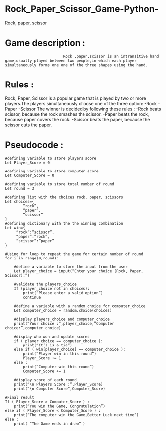 # Rock_Paper_Scissor_Game-Python-
Rock, paper, scissor

# Game description :
                              Rock ,paper,scissor is an intransitive hand game,usually played between two people,in which each player simultaneously forms one one of the three shapes using the hand.

# Rules :
Rock, Paper, Scissor is a popular game that is played by two or more players.The players simultaneously choose one of the three option:
-Rock
-Paper
-Scissor
The winner is decided by following these rules :
-Rock beats scissor, because the rock smashes the scissor.
-Paper beats the rock, because paper covers the rock.
-Scissor beats the paper, because the scissor cuts the paper.

# Pseudocode :

	#defining variable to store players score
	Let Player_Score = 0

	#defining variable to store computer score
	Let Computer_Score = 0

	#defining variable to store total number of round
	Let round = 3

	#defining list with the choices rock, paper, scissors
	Let choices={
		    “rock”,
		    “paper”,
		    “scissor”
	}
	#defining dictionary with the the winning combination
	Let win={
   	     “rock”:”scissor”,
	     “paper”:”rock”,
  	     “scissor”:”paper” 
	}

	#Using for loop to repeat the game for certain number of round
	for i in range(0,round):

		#define a variable to store the input from the user
		Let player_choice = input(“Enter your choice (Rock, Paper, Scissor):”)

 		#validate the players_choice
		If (player_choice not in choices):
			print(“Please enter a valid option”)
			continue

		#define a variable with a random choice for computer_choice
		Let computer_choice = random.choice(choices)

		#display players_choice and computer_choice
		print(“Your choice :”,player_choice,”Computer choice:”,computer_choice)

		#display who won and update scores
		if ( player_choice == computer_choice ):
			print(“It’s is a tie”)
		else if ( win[player_choice] == computer_choice ):
			print(“Player win in this round”)
			Player_Score += 1
		else : 
			print(“Computer win this round”)
			Computer_Score += 1

		#display score of each round 
		print(“\n Players Score :”,Player_Score)
		print(“\n Computer Score”,Computer_Score)

	#Final result
	If ( Player_Score > Computer_Score ) : 
		print(“You win the Game, Congratulation”)
	else if ( Player_Score < Computer_Score ) : 
		print(“The computer win the Game,Better Luck next time”)
	else : 
 		print( “The Game ends in draw” )

		


